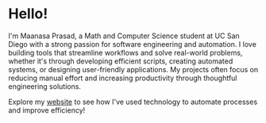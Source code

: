# Hello!

I'm Maanasa Prasad, a Math and Computer Science student at UC San Diego with a strong passion for software engineering and automation. I love building tools that streamline workflows and solve real-world problems, whether it's through developing efficient scripts, creating automated systems, or designing user-friendly applications. My projects often focus on reducing manual effort and increasing productivity through thoughtful engineering solutions.

Explore my [website](https://maanasa64.github.io/My_Website/) to see how I've used technology to automate processes and improve efficiency!
